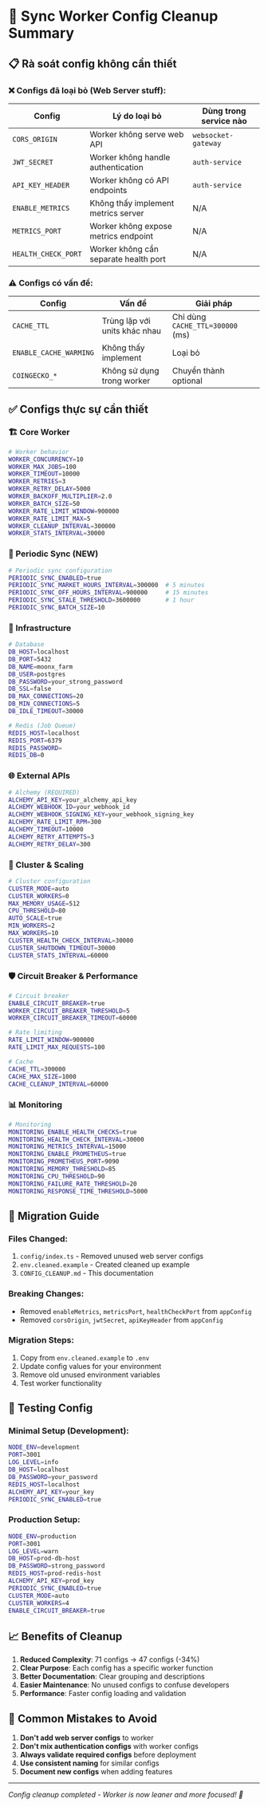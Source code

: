 # 🧹 Sync Worker Config Cleanup Summary

## 📋 Rà soát config không cần thiết

### ❌ Configs đã loại bỏ (Web Server stuff):

| Config | Lý do loại bỏ | Dùng trong service nào |
|--------|---------------|------------------------|
| `CORS_ORIGIN` | Worker không serve web API | `websocket-gateway` |
| `JWT_SECRET` | Worker không handle authentication | `auth-service` |
| `API_KEY_HEADER` | Worker không có API endpoints | `auth-service` |
| `ENABLE_METRICS` | Không thấy implement metrics server | N/A |
| `METRICS_PORT` | Worker không expose metrics endpoint | N/A |
| `HEALTH_CHECK_PORT` | Worker không cần separate health port | N/A |

### ⚠️ Configs có vấn đề:

| Config | Vấn đề | Giải pháp |
|--------|---------|-----------|
| `CACHE_TTL` | Trùng lặp với units khác nhau | Chỉ dùng `CACHE_TTL=300000` (ms) |
| `ENABLE_CACHE_WARMING` | Không thấy implement | Loại bỏ |
| `COINGECKO_*` | Không sử dụng trong worker | Chuyển thành optional |

## ✅ Configs thực sự cần thiết

### 🏗️ Core Worker
```bash
# Worker behavior
WORKER_CONCURRENCY=10
WORKER_MAX_JOBS=100
WORKER_TIMEOUT=10000
WORKER_RETRIES=3
WORKER_RETRY_DELAY=5000
WORKER_BACKOFF_MULTIPLIER=2.0
WORKER_BATCH_SIZE=50
WORKER_RATE_LIMIT_WINDOW=900000
WORKER_RATE_LIMIT_MAX=5
WORKER_CLEANUP_INTERVAL=300000
WORKER_STATS_INTERVAL=30000
```

### 📅 Periodic Sync (NEW)
```bash
# Periodic sync configuration
PERIODIC_SYNC_ENABLED=true
PERIODIC_SYNC_MARKET_HOURS_INTERVAL=300000  # 5 minutes
PERIODIC_SYNC_OFF_HOURS_INTERVAL=900000     # 15 minutes
PERIODIC_SYNC_STALE_THRESHOLD=3600000       # 1 hour
PERIODIC_SYNC_BATCH_SIZE=10
```

### 🔧 Infrastructure
```bash
# Database
DB_HOST=localhost
DB_PORT=5432
DB_NAME=moonx_farm
DB_USER=postgres
DB_PASSWORD=your_strong_password
DB_SSL=false
DB_MAX_CONNECTIONS=20
DB_MIN_CONNECTIONS=5
DB_IDLE_TIMEOUT=30000

# Redis (Job Queue)
REDIS_HOST=localhost
REDIS_PORT=6379
REDIS_PASSWORD=
REDIS_DB=0
```

### 🌐 External APIs
```bash
# Alchemy (REQUIRED)
ALCHEMY_API_KEY=your_alchemy_api_key
ALCHEMY_WEBHOOK_ID=your_webhook_id
ALCHEMY_WEBHOOK_SIGNING_KEY=your_webhook_signing_key
ALCHEMY_RATE_LIMIT_RPM=300
ALCHEMY_TIMEOUT=10000
ALCHEMY_RETRY_ATTEMPTS=3
ALCHEMY_RETRY_DELAY=300
```

### 🔄 Cluster & Scaling
```bash
# Cluster configuration
CLUSTER_MODE=auto
CLUSTER_WORKERS=0
MAX_MEMORY_USAGE=512
CPU_THRESHOLD=80
AUTO_SCALE=true
MIN_WORKERS=2
MAX_WORKERS=10
CLUSTER_HEALTH_CHECK_INTERVAL=30000
CLUSTER_SHUTDOWN_TIMEOUT=30000
CLUSTER_STATS_INTERVAL=60000
```

### 🛡️ Circuit Breaker & Performance
```bash
# Circuit breaker
ENABLE_CIRCUIT_BREAKER=true
WORKER_CIRCUIT_BREAKER_THRESHOLD=5
WORKER_CIRCUIT_BREAKER_TIMEOUT=60000

# Rate limiting
RATE_LIMIT_WINDOW=900000
RATE_LIMIT_MAX_REQUESTS=100

# Cache
CACHE_TTL=300000
CACHE_MAX_SIZE=1000
CACHE_CLEANUP_INTERVAL=60000
```

### 📊 Monitoring
```bash
# Monitoring
MONITORING_ENABLE_HEALTH_CHECKS=true
MONITORING_HEALTH_CHECK_INTERVAL=30000
MONITORING_METRICS_INTERVAL=15000
MONITORING_ENABLE_PROMETHEUS=true
MONITORING_PROMETHEUS_PORT=9090
MONITORING_MEMORY_THRESHOLD=85
MONITORING_CPU_THRESHOLD=90
MONITORING_FAILURE_RATE_THRESHOLD=20
MONITORING_RESPONSE_TIME_THRESHOLD=5000
```

## 🔄 Migration Guide

### Files Changed:
1. `config/index.ts` - Removed unused web server configs
2. `env.cleaned.example` - Created cleaned up example
3. `CONFIG_CLEANUP.md` - This documentation

### Breaking Changes:
- Removed `enableMetrics`, `metricsPort`, `healthCheckPort` from `appConfig`
- Removed `corsOrigin`, `jwtSecret`, `apiKeyHeader` from `appConfig`

### Migration Steps:
1. Copy from `env.cleaned.example` to `.env`
2. Update config values for your environment
3. Remove old unused environment variables
4. Test worker functionality

## 🧪 Testing Config

### Minimal Setup (Development):
```bash
NODE_ENV=development
PORT=3001
LOG_LEVEL=info
DB_HOST=localhost
DB_PASSWORD=your_password
REDIS_HOST=localhost
ALCHEMY_API_KEY=your_key
PERIODIC_SYNC_ENABLED=true
```

### Production Setup:
```bash
NODE_ENV=production
PORT=3001
LOG_LEVEL=warn
DB_HOST=prod-db-host
DB_PASSWORD=strong_password
REDIS_HOST=prod-redis-host
ALCHEMY_API_KEY=prod_key
PERIODIC_SYNC_ENABLED=true
CLUSTER_MODE=auto
CLUSTER_WORKERS=4
ENABLE_CIRCUIT_BREAKER=true
```

## 📈 Benefits of Cleanup

1. **Reduced Complexity**: 71 configs → 47 configs (-34%)
2. **Clear Purpose**: Each config has a specific worker function
3. **Better Documentation**: Clear grouping and descriptions
4. **Easier Maintenance**: No unused configs to confuse developers
5. **Performance**: Faster config loading and validation

## 🚨 Common Mistakes to Avoid

1. **Don't add web server configs** to worker
2. **Don't mix authentication configs** with worker configs
3. **Always validate required configs** before deployment
4. **Use consistent naming** for similar configs
5. **Document new configs** when adding features

---

*Config cleanup completed - Worker is now leaner and more focused! 🚀* 